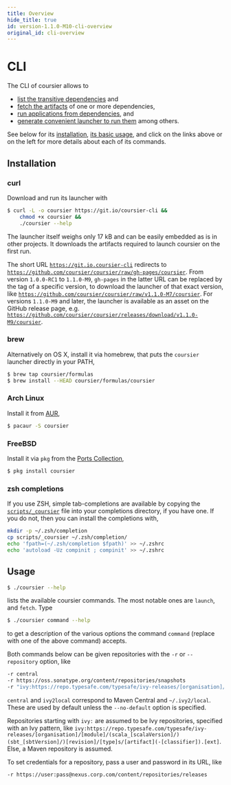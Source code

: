 ```yaml
---
title: Overview
hide_title: true
id: version-1.1.0-M10-cli-overview
original_id: cli-overview
---
```


# CLI

The CLI of coursier allows to
- [list the transitive dependencies](cli-resolve.md) and
- [fetch the artifacts](cli-fetch.md) of one or more dependencies,
- [run applications from dependencies](cli-launch.md), and
- [generate convenient launcher to run them](cli-bootstrap.md)
  among others.

See below for its [installation](#installation), [its basic usage](#usage),
and click on the links above or on the left for more details about each of
its commands.

## Installation

### curl

Download and run its launcher with

```bash
$ curl -L -o coursier https://git.io/coursier-cli &&
    chmod +x coursier &&
    ./coursier --help
```

The launcher itself weighs only 17 kB and can be easily embedded as is in other projects.
It downloads the artifacts required to launch coursier on the first run.

The short URL [`https://git.io.coursier-cli`](https://git.io.coursier-cli) redirects to
[`https://github.com/coursier/coursier/raw/gh-pages/coursier`](https://github.com/coursier/coursier/raw/gh-pages/coursier).
From version `1.0.0-RC1` to `1.1.0-M9`, `gh-pages` in the latter URL can be replaced by the
tag of a specific version, to download the launcher of that exact version, like
[`https://github.com/coursier/coursier/raw/v1.1.0-M7/coursier`](https://github.com/coursier/coursier/raw/v1.1.0-M7/coursier). For versions `1.1.0-M9` and later,
the launcher is available as an asset on the GitHub release page, e.g.
[`https://github.com/coursier/coursier/releases/download/v1.1.0-M9/coursier`](https://github.com/coursier/coursier/releases/download/v1.1.0-M9/coursier).

### brew

Alternatively on OS X, install it via homebrew, that puts the `coursier` launcher directly in your PATH,

```bash
$ brew tap coursier/formulas
$ brew install --HEAD coursier/formulas/coursier
```

### Arch Linux

Install it from [AUR](https://aur.archlinux.org/packages/coursier/),

```bash
$ pacaur -S coursier
```

### FreeBSD

Install it via `pkg` from the [Ports Collection](https://www.freshports.org/devel/coursier/),

```bash
$ pkg install coursier
```

### zsh completions

If you use ZSH, simple tab-completions are available by copying the
[`scripts/_coursier`](https://raw.githubusercontent.com/coursier/coursier/master/scripts/_coursier)
file into your completions directory, if you have one. If
you do not, then you can install the completions with,

```bash
mkdir -p ~/.zsh/completion
cp scripts/_coursier ~/.zsh/completion/
echo 'fpath=(~/.zsh/completion $fpath)' >> ~/.zshrc
echo 'autoload -Uz compinit ; compinit' >> ~/.zshrc
```

## Usage

```bash
$ ./coursier --help
```

lists the available coursier commands. The most notable ones are `launch`, and `fetch`. Type

```bash
$ ./coursier command --help
```

to get a description of the various options the command `command` (replace with one
of the above command) accepts.

Both commands below can be given repositories with the `-r` or `--repository` option, like

```bash
-r central
-r https://oss.sonatype.org/content/repositories/snapshots
-r "ivy:https://repo.typesafe.com/typesafe/ivy-releases/[organisation]/[module]/(scala_[scalaVersion]/)(sbt_[sbtVersion]/)[revision]/[type]s/[artifact](-[classifier]).[ext]"
```

`central` and `ivy2local` correspond to Maven Central and `~/.ivy2/local`. These are used by default
unless the `--no-default` option is specified.

Repositories starting with `ivy:` are assumed to be Ivy repositories, specified with an Ivy pattern, like `ivy:https://repo.typesafe.com/typesafe/ivy-releases/[organisation]/[module]/(scala_[scalaVersion]/)(sbt_[sbtVersion]/)[revision]/[type]s/[artifact](-[classifier]).[ext]`.
Else, a Maven repository is assumed.

To set credentials for a repository, pass a user and password in its URL, like

```bash
-r https://user:pass@nexus.corp.com/content/repositories/releases
```

